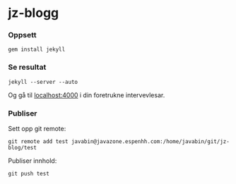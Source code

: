 jz-blogg
========

### Oppsett

	gem install jekyll

### Se resultat

	jekyll --server --auto

Og gå til [localhost:4000](http://localhost:4000) i din foretrukne intervevlesar.

### Publiser

Sett opp git remote:

	git remote add test javabin@javazone.espenhh.com:/home/javabin/git/jz-blog/test

Publiser innhold:

	git push test